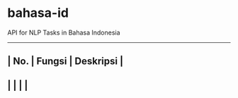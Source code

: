 # bahasa-id
API for NLP Tasks in Bahasa Indonesia

----------------------------
| No. | Fungsi | Deskripsi |
----------------------------
|     |        |           |
----------------------------
